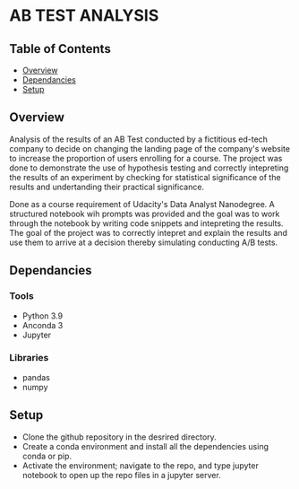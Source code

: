 # AB TEST ANALYSIS

## Table of Contents

* [Overview](#Overview)
* [Dependancies](#Dependancies) 
* [Setup](#Setup)


## Overview

Analysis of the results of an AB Test conducted by a fictitious ed-tech company to decide on changing the landing page of the company's website to increase the proportion of users enrolling for a course. The project was done to demonstrate the use of hypothesis testing and correctly intepreting the results of an experiment by checking for statistical significance of the results and undertanding their practical significance. 

Done as a course requirement of Udacity's Data Analyst Nanodegree. A structured notebook wih prompts was provided and the goal was to work through the notebook by 
writing code snippets and intepreting the results. The goal of the project was to correctly intepret and explain the results and use them to arrive at a decision thereby simulating conducting A/B tests.

## Dependancies

### Tools 

* Python 3.9
* Anconda 3
* Jupyter 

### Libraries

* pandas
* numpy

## Setup

* Clone the github repository in the desrired directory.
* Create a conda environment and install all the dependencies using conda or pip.
* Activate the environment; navigate to the repo, and type jupyter notebook to open up the repo files in a jupyter server.  
